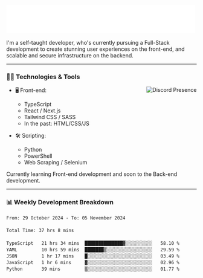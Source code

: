 <img src="assets/wave.svg" alt=":wave:" />

I'm a self-taught developer, who's currently pursuing a Full-Stack development to create stunning user experiences on the front-end, and scalable and secure infrastructure on the backend.

---

### 🧑‍💻 Technologies & Tools

<a href="https://discord.com/users/414304208649453568" target="_blank" rel="nofollow">
   <img src="https://lanyard-profile-readme.vercel.app/api/414304208649453568?idleMessage=Probably%20doing%20something%20else..." alt="Discord Presence" align="right">
</a>

- 🖥️ Front-end:

  - TypeScript
  - React / Next.js
  - Tailwind CSS / SASS
  - In the past: HTML/CSS/JS

- 🛠 Scripting:

  - Python
  - PowerShell
  - Web Scraping / Selenium

Currently learning Front-end development and soon to the Back-end development.

---

### 📊 Weekly Development Breakdown

<!-- ![ccrsxx's GitHub Stats](https://github-readme-stats.vercel.app/api?username=ccrsxx&count_private=true&theme=tokyonight) -->
<!-- ![ccrsxx's Top Langs](https://github-readme-stats.vercel.app/api/top-langs/?username=ccrsxx&hide=lua,java,html&theme=tokyonight) -->

<!--START_SECTION:waka-->

```txt
From: 29 October 2024 - To: 05 November 2024

Total Time: 37 hrs 8 mins

TypeScript   21 hrs 34 mins  ██████████████▓░░░░░░░░░░   58.10 %
YAML         10 hrs 59 mins  ███████▒░░░░░░░░░░░░░░░░░   29.59 %
JSON         1 hr 17 mins    █░░░░░░░░░░░░░░░░░░░░░░░░   03.49 %
JavaScript   1 hr 6 mins     ▓░░░░░░░░░░░░░░░░░░░░░░░░   02.96 %
Python       39 mins         ▒░░░░░░░░░░░░░░░░░░░░░░░░   01.77 %
```

<!--END_SECTION:waka-->
